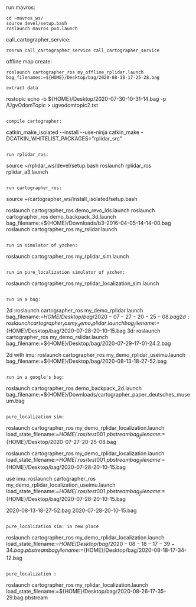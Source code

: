 run mavros:
```
cd ~mavros_ws/
source devel/setup.bash
roslaunch mavros px4.launch
```


call_cartographer_service:
```
rosrun call_cartographer_service call_cartographer_service
```


offline map create:
```
roslaunch cartographer_ros my_offline_rplidar.launch bag_filenames:=${HOME}/Desktop/bag/2020-08-18-17-25-28.bag
```



```
extract data
```
rostopic echo -b ${HOME}/Desktop/2020-07-30-10-31-14.bag -p /UgvOdomTopic > ugvodomtopic2.txt
```

compile cartographer:
```
catkin_make_isolated --install --use-ninja
catkin_make -DCATKIN_WHITELIST_PACKAGES="rplidar_src"
```

run rplidar_ros:
```
source ~/rplidar_ws/devel/setup.bash
roslaunch rplidar_ros rplidar_a3.launch
```

run cartographer_ros:
```
source ~/cartographer_ws/install_isolated/setup.bash

roslaunch cartographer_ros demo_revo_lds.launch
roslaunch cartographer_ros demo_backpack_3d.launch bag_filename:=${HOME}/Downloads/b3-2016-04-05-14-14-00.bag
roslaunch cartographer_ros my_rslidar.launch
```

run in simulator of yzchen:
```
roslaunch cartographer_ros my_rplidar_sim.launch 
```

run in pure_localization simulator of yzchen:
```
roslaunch cartographer_ros my_rplidar_localization_sim.launch 
```

run in a bag:
```
2d :roslaunch cartographer_ros my_demo_rplidar.launch bag_filename:=${HOME}/Desktop/bag/2020-07-27-20-25-08.bag
2d: roslaunch cartographer_ros my_demo_rplidar.launch bag_filename:=${HOME}/Desktop/bag/2020-07-28-20-10-15.bag
3d: roslaunch cartographer_ros my_demo_rslidar.launch bag_filename:=${HOME}/Desktop/bag/2020-07-29-17-01-24.2.bag

2d with imu:
roslaunch cartographer_ros my_demo_rplidar_useimu.launch  bag_filename:=${HOME}/Desktop/bag/2020-08-13-18-27-52.bag
```

run in a google's bag:
```
roslaunch cartographer_ros demo_backpack_2d.launch bag_filename:=${HOME}/Downloads/cartographer_paper_deutsches_museum.bag
```

pure_localization sim:
```
roslaunch cartographer_ros my_demo_rplidar_localization.launch  load_state_filename:=${HOME}/.ros/test001.pbstream bag_filename:=${HOME}/Desktop/2020-07-27-20-25-08.bag

roslaunch cartographer_ros my_demo_rplidar_localization.launch  load_state_filename:=${HOME}/.ros/test001.pbstream bag_filename:=${HOME}/Desktop/bag/2020-07-28-20-10-15.bag  

use imu:
roslaunch cartographer_ros my_demo_rplidar_localization_useimu.launch  load_state_filename:=${HOME}/.ros/test001.pbstream bag_filename:=${HOME}/Desktop/bag/2020-07-28-20-10-15.bag


2020-08-13-18-27-52.bag
2020-07-28-20-10-15.bag
```

pure_localization sim: in new place
```
roslaunch cartographer_ros my_demo_rplidar_localization.launch load_state_filename:=${HOME}/Desktop/bag/2020-08-18-17-39-34.bag.pbstream bag_filename:=${HOME}/Desktop/bag/2020-08-18-17-34-12.bag
```

pure_localization :
```
roslaunch cartographer_ros my_rplidar_localization.launch load_state_filename:=${HOME}/Desktop/bag/2020-08-26-17-35-29.bag.pbstream
```